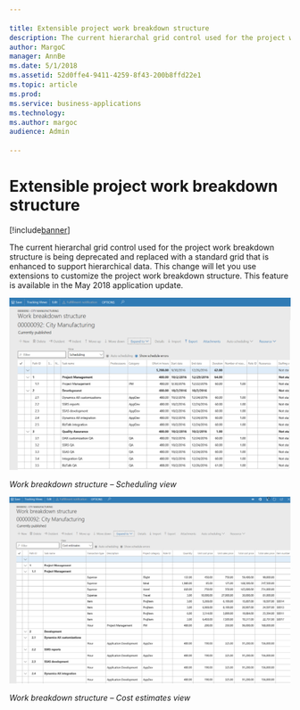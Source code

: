 ```yaml
---

title: Extensible project work breakdown structure
description: The current hierarchal grid control used for the project work breakdown structure is being deprecated and replaced with a standard grid that is enhanced to support hierarchical data.
author: MargoC
manager: AnnBe
ms.date: 5/1/2018
ms.assetid: 52d0ffe4-9411-4259-8f43-200b8ffd22e1
ms.topic: article
ms.prod: 
ms.service: business-applications
ms.technology: 
ms.author: margoc
audience: Admin

---
```

#  Extensible project work breakdown structure




[!include[banner](../../../includes/banner.md)]

The current hierarchal grid control used for the project work breakdown
structure is being deprecated and replaced with a standard grid that is enhanced
to support hierarchical data. This change will let you use extensions to
customize the project work breakdown structure. This feature is available in the
May 2018 application update.

![Example of the work breakdown structure Scheduling view](media/extensible-project-work-breakdown-structure-1.png "Example of the work breakdown structure Scheduling view")
<!-- ProjectManagementAndAccounting_ExtensibleProjectWBS_SchedulingView.png -->


*Work breakdown structure – Scheduling view*

![Example of the work breakdown structure Cost estimates view](media/extensible-project-work-breakdown-structure-2.png "Example of the work breakdown structure Cost estimates view")
<!-- ProjectManagementAndAccounting_ExtensibleProjectWBS_CostEstimatesView.png -->


*Work breakdown structure – Cost estimates view*
